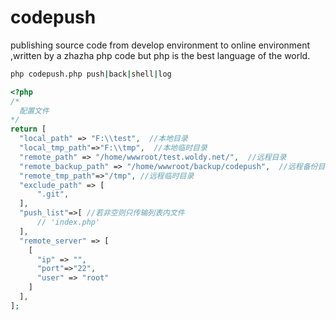 # codepush
publishing source code from develop  environment to online environment ,written by a zhazha php code but php is the best language of the world.



```bash
php codepush.php push|back|shell|log
```


```php
<?php
/*
  配置文件
*/
return [
  "local_path" => "F:\\test",  //本地目录
  "local_tmp_path"=>"F:\\tmp",  //本地临时目录
  "remote_path" => "/home/wwwroot/test.woldy.net/",  //远程目录
  "remote_backup_path" => "/home/wwwroot/backup/codepush",  //远程备份目录
  "remote_tmp_path"=>"/tmp", //远程临时目录
  "exclude_path" => [
      ".git",
  ],
  "push_list"=>[ //若非空则只传输列表内文件
      // 'index.php'
  ],
  "remote_server" => [
    [
      "ip" => "",
      "port"=>"22",
      "user" => "root"
    ]
  ],
];
```
